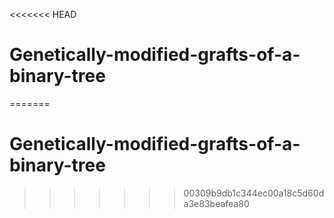 <<<<<<< HEAD
# Genetically-modified-grafts-of-a-binary-tree
=======
# Genetically-modified-grafts-of-a-binary-tree
>>>>>>> 00309b9db1c344ec00a18c5d60da3e83beafea80

